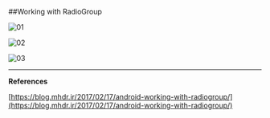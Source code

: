 ##Working with RadioGroup

![01](https://raw.githubusercontent.com/mhdr/AndroidSamples/master/030/images/01.png  "01")

![02](https://raw.githubusercontent.com/mhdr/AndroidSamples/master/030/images/02.png  "02")

![03](https://raw.githubusercontent.com/mhdr/AndroidSamples/master/030/images/03.png  "03")

***

**References**

[https://blog.mhdr.ir/2017/02/17/android-working-with-radiogroup/](https://blog.mhdr.ir/2017/02/17/android-working-with-radiogroup/) 